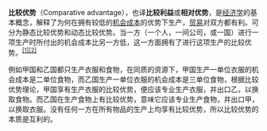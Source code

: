 **比较优势**（Comparative advantage），也译**比较利益**或**相对优势**，是[经济学](https://zh.wikipedia.org/wiki/%E7%BB%8F%E6%B5%8E%E5%AD%A6 "经济学")的基本概念，解释了为何在拥有较低的[机会成本](https://zh.wikipedia.org/wiki/%E6%9C%BA%E4%BC%9A%E6%88%90%E6%9C%AC "机会成本")的优势下生产，[贸易](https://zh.wikipedia.org/wiki/%E8%B4%B8%E6%98%93 "贸易")对双方都有利。可分为静态比较优势和动态比较优势。当一方（一个人，一间公司，或一国）进行一项生产时所付出的机会成本比另一方低，这一方面拥有了进行这项生产的比较优势。<sup id="cite_ref-uslabor_1-0" class="reference"><a href="https://zh.wikipedia.org/wiki/%E6%AF%94%E8%BE%83%E4%BC%98%E5%8A%BF#cite_note-uslabor-1">[1]</a></sup><sup id="cite_ref-econbook_2-0" class="reference"><a href="https://zh.wikipedia.org/wiki/%E6%AF%94%E8%BE%83%E4%BC%98%E5%8A%BF#cite_note-econbook-2">[2]</a></sup>

例如甲国和乙国都只生产衣服和食物，在同质的资源下，甲国生产一单位衣服的机会成本是二单位食物，而乙国生产一单位衣服的机会成本是三单位食物，根据比较优势理论，甲国享有生产衣服的比较优势，便应该专业生产衣服，并出口乙，以换取食物。而乙国在生产食物上有比较优势，意味它应该专业生产食物，并出口甲，以换取衣服。没有任何一方在所有物品的生产上均享有比较优势，所以比较优势的本质是互利的。